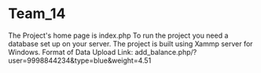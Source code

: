 # Team_14
The Project's home page is index.php
To run the project you need a database set up on your server.
The project is built using Xammp server for Windows.
Format of Data Upload Link: add_balance.php/?user=9998844234&type=blue&weight=4.51